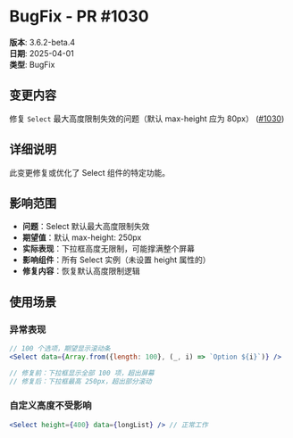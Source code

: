 # BugFix - PR #1030

**版本**: 3.6.2-beta.4  
**日期**: 2025-04-01  
**类型**: BugFix  

## 变更内容

修复 `Select` 最大高度限制失效的问题（默认 max-height 应为 80px） ([#1030](https://github.com/sheinsight/shineout-next/pull/1030))

## 详细说明

此变更修复或优化了 Select 组件的特定功能。

## 影响范围

- **问题**：Select 默认最大高度限制失效
- **期望值**：默认 max-height: 250px
- **实际表现**：下拉框高度无限制，可能撑满整个屏幕
- **影响组件**：所有 Select 实例（未设置 height 属性的）
- **修复内容**：恢复默认高度限制逻辑
## 使用场景

### 异常表现
```jsx
// 100 个选项，期望显示滚动条
<Select data={Array.from({length: 100}, (_, i) => `Option ${i}`)} />

// 修复前：下拉框显示全部 100 项，超出屏幕
// 修复后：下拉框最高 250px，超出部分滚动
```

### 自定义高度不受影响
```jsx
<Select height={400} data={longList} /> // 正常工作
```